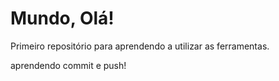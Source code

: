 # Mundo, Olá!
 Primeiro repositório para aprendendo a utilizar as ferramentas. 

aprendendo commit e push!